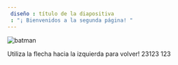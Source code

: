 ```yaml
---
 diseño : título de la diapositiva
 : "¡ Bienvenidos a la segunda página! "
---
```

![batman](https://user-images.githubusercontent.com/87208534/125138748-d66ba700-e0d4-11eb-9051-5fed73a914a3.png)

Utiliza la flecha hacia la izquierda para volver!
23123
123

